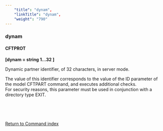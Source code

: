 ```yaml
---
    "title": "dynam",
    "linkTitle": "dynam",
    "weight": "790"
---
```

<span id="dynam"></span>

### dynam

#### CFTPROT

****[dynam = string 1...32 ]****

Dynamic partner identifier, of 32 characters, in server mode.

The value of this identifier corresponds to the value of the ID parameter
of the model CFTPART command, and executes additional checks.  
For security reasons, this parameter must be used in conjunction with
a directory type EXIT.

 

 

[Return to Command index](../../)

